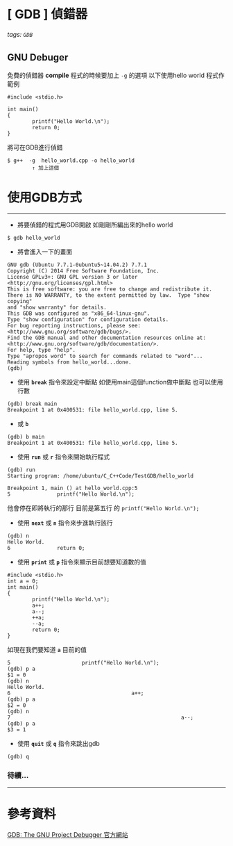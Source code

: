 
# [ GDB ] 偵錯器
###### tags: `GDB`
## GNU Debuger
免費的偵錯器
**compile** 程式的時候要加上 `-g` 的選項
以下使用hello world 程式作範例


```=
#include <stdio.h>

int main()
{
        printf("Hello World.\n");
        return 0;
}
```

將可在GDB進行偵錯
```
$ g++  -g  hello_world.cpp -o hello_world
        ↑ 加上這個  
```




# 使用GDB方式

---
* 將要偵錯的程式用GDB開啟
  如剛剛所編出來的hello world
```
$ gdb hello_world
```

* 將會進入一下的畫面
```
GNU gdb (Ubuntu 7.7.1-0ubuntu5~14.04.2) 7.7.1
Copyright (C) 2014 Free Software Foundation, Inc.
License GPLv3+: GNU GPL version 3 or later <http://gnu.org/licenses/gpl.html>
This is free software: you are free to change and redistribute it.
There is NO WARRANTY, to the extent permitted by law.  Type "show copying"
and "show warranty" for details.
This GDB was configured as "x86_64-linux-gnu".
Type "show configuration" for configuration details.
For bug reporting instructions, please see:
<http://www.gnu.org/software/gdb/bugs/>.
Find the GDB manual and other documentation resources online at:
<http://www.gnu.org/software/gdb/documentation/>.
For help, type "help".
Type "apropos word" to search for commands related to "word"...
Reading symbols from hello_world...done.
(gdb) 
```
* 使用 **`break`**  指令來設定中斷點
  如使用main這個function做中斷點 也可以使用行數
```
(gdb) break main
Breakpoint 1 at 0x400531: file hello_world.cpp, line 5.
```
* 或 **`b`**
```
(gdb) b main
Breakpoint 1 at 0x400531: file hello_world.cpp, line 5.
```


* 使用 **`run`** 或 **`r`**  指令來開始執行程式
```
(gdb) run
Starting program: /home/ubuntu/C_C++Code/TestGDB/hello_world 

Breakpoint 1, main () at hello_world.cpp:5
5               printf("Hello World.\n");

```
他會停在即將執行的那行 目前是第五行 的 `printf("Hello World.\n");`

* 使用 **`next`** 或 **`n`** 指令來步進執行該行
```
(gdb) n
Hello World.
6               return 0;
```

* 使用 **`print`** 或 **`p`** 指令來顯示目前想要知道數的值

```=
#include <stdio.h>
int a = 0;
int main()
{
        printf("Hello World.\n");
        a++;
        a--;
        ++a;
        --a;
        return 0;
}
```
如現在我們要知道 **`a`** 目前的值
```
5                       printf("Hello World.\n");
(gdb) p a
$1 = 0
(gdb) n
Hello World.
6                                       a++;
(gdb) p a
$2 = 0
(gdb) n  
7                                                       a--;
(gdb) p a
$3 = 1

```

* 使用 **`quit`** 或 **`q`**  指令來跳出gdb
```
(gdb) q
```

### 待續...

---
# 參考資料
[GDB: The GNU Project Debugger 官方網站](http://www.gnu.org/software/gdb/documentation/)

